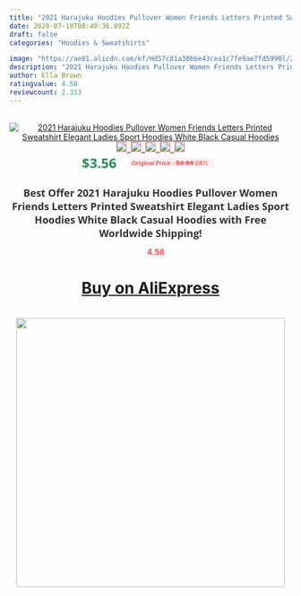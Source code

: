```yaml
---
title: "2021 Harajuku Hoodies Pullover Women Friends Letters Printed Sweatshirt Elegant Ladies Sport Hoodies White Black Casual Hoodies"
date: 2020-07-18T08:40:36.892Z
draft: false
categories: "Hoodies & Sweatshirts"

image: "https://ae01.alicdn.com/kf/Hd57c81a30bbe43cea1c7fe9ae7fd5990l/2021-Harajuku-Hoodies-Pullover-Women-Friends-Letters-Printed-Sweatshirt-Elegant-Ladies-Sport-Hoodies-White-Black-Casual.jpg"
description: "2021 Harajuku Hoodies Pullover Women Friends Letters Printed Sweatshirt Elegant Ladies Sport Hoodies White Black Casual Hoodies"
author: Ella Brown
ratingvalue: 4.58
reviewcount: 2.333
---
```

<br>
<div style="text-align: center;">
<a href="https://s.click.aliexpress.com/e/_ArFHov" target="_blank" rel="nofollow noopener noreferrer"><img alt="2021 Harajuku Hoodies Pullover Women Friends Letters Printed Sweatshirt Elegant Ladies Sport Hoodies White Black Casual Hoodies" class="magnifier-image" src="https://ae01.alicdn.com/kf/Hd57c81a30bbe43cea1c7fe9ae7fd5990l/2021-Harajuku-Hoodies-Pullover-Women-Friends-Letters-Printed-Sweatshirt-Elegant-Ladies-Sport-Hoodies-White-Black-Casual.jpg_640x640.jpg">
<br>
<img style="border:1px solid salmon" src="https://ae01.alicdn.com/kf/Hd57c81a30bbe43cea1c7fe9ae7fd5990l/2021-Harajuku-Hoodies-Pullover-Women-Friends-Letters-Printed-Sweatshirt-Elegant-Ladies-Sport-Hoodies-White-Black-Casual.jpg_120x120.jpg">&nbsp;&nbsp;<img style="border:1px solid salmon" src="https://ae01.alicdn.com/kf/H8f292bb789c549bea96397acc9fbd570u/2021-Harajuku-Hoodies-Pullover-Women-Friends-Letters-Printed-Sweatshirt-Elegant-Ladies-Sport-Hoodies-White-Black-Casual.jpg_120x120.jpg">&nbsp;&nbsp;<img style="border:1px solid salmon" src="https://ae01.alicdn.com/kf/He98c820a5ce94f5cbd1d370fe621a667D/2021-Harajuku-Hoodies-Pullover-Women-Friends-Letters-Printed-Sweatshirt-Elegant-Ladies-Sport-Hoodies-White-Black-Casual.jpg_120x120.jpg">&nbsp;&nbsp;<img style="border:1px solid salmon" src="https://ae01.alicdn.com/kf/H23be58f16072433dafcc053419842807U/2021-Harajuku-Hoodies-Pullover-Women-Friends-Letters-Printed-Sweatshirt-Elegant-Ladies-Sport-Hoodies-White-Black-Casual.jpg_120x120.jpg">&nbsp;&nbsp;<img style="border:1px solid salmon" src="https://ae01.alicdn.com/kf/H6f1bc7793ad240d4b8cafbee8be43c3e3/2021-Harajuku-Hoodies-Pullover-Women-Friends-Letters-Printed-Sweatshirt-Elegant-Ladies-Sport-Hoodies-White-Black-Casual.jpg_120x120.jpg"></a></div><br0>
<div style="text-align: center;"><span style="background-color: white; border: 0px; box-sizing: border-box; color: seagreen; display: inline-block; font-family: &quot;open sans&quot; , &quot;arial&quot; , &quot;helvetica&quot; , sans-serif , &quot;heiti&quot;; font-size: 24px; font-stretch: inherit; font-weight: 700; line-height: inherit; margin: 0px 10px 0px 0px; padding: 0px; vertical-align: middle;">$3.56 </span>
<span style="background: rgb(255 , 241 , 241); border-radius: 3px; border: 0px; box-sizing: border-box; color: #ff4747; display: inline-block; font-family: inherit; font-size: 12px; font-stretch: inherit; font-style: inherit; font-variant: inherit; font-weight: 600; line-height: inherit; margin: 0px; padding: 2px 5px; transform: scale(0.9); vertical-align: middle;">Original Price : <b style="text-decoration: line-through;">$4.94 </b> 28%&nbsp;&nbsp;</span></div>
<h1 style="color: #333333; display: inline-block; font-family: &quot;open sans&quot; , &quot;arial&quot; , &quot;helvetica&quot; , sans-serif , &quot;heiti&quot;; font-size: 18px; font-stretch: inherit; font-weight: 700; text-align: center;">Best Offer 2021 Harajuku Hoodies Pullover Women Friends Letters Printed Sweatshirt Elegant Ladies Sport Hoodies White Black Casual Hoodies with Free Worldwide Shipping!</h1>
<div style="color: #ff4747; text-align: center;">
<img src="https://4.bp.blogspot.com/-M0ZcTcb-5uY/XleCXlxnR4I/AAAAAAAAAEc/OrjgMkXV1oMQFaCRZj5HQwOCBcu3w1FegCPcBGAYYCw/s1600/star.png" style="height: 15px;">&nbsp;<b>4.58</b></div>
<div class="button_cont" align="center"><a class="buynow_a" href="https://s.click.aliexpress.com/e/_ArFHov" target="_blank" rel="nofollow noopener noreferrer"><H1>Buy on AliExpress</H1></a></div><br>
<div class="separator" style="clear: both; text-align: center;">
<img src="https://lh3.googleusercontent.com/-pTy5HemUv9M/XlePHvY0dAI/AAAAAAAAAE4/0nX5iRUoIWY8eMW9Dpxeirr157OZliDIgCLcBGAsYHQ/s1600/badge.gif" width="480">
</div>
